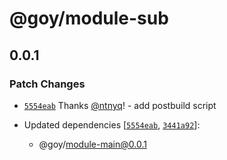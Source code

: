# @goy/module-sub

## 0.0.1

### Patch Changes

- [`5554eab`](https://github.com/ntnyq-dev/changesets-test/commit/5554eabe41a0018fd2416b30d3dba2a0644703dd) Thanks [@ntnyq](https://github.com/ntnyq)! - add postbuild script

- Updated dependencies [[`5554eab`](https://github.com/ntnyq-dev/changesets-test/commit/5554eabe41a0018fd2416b30d3dba2a0644703dd), [`3441a92`](https://github.com/ntnyq-dev/changesets-test/commit/3441a9225b21ab3c71236d35430ddd7544a8a297)]:
  - @goy/module-main@0.0.1
